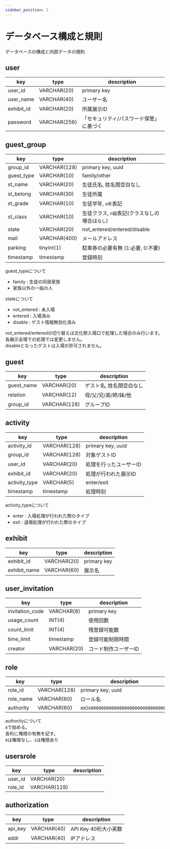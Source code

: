 ```yaml
---
sidebar_position: 2
---
```


# データベース構成と規則
データベースの構成と内部データの規則
## user  

|key|type|description|
|----|----|----|
|user_id|VARCHAR(20)|primary key|
|user_name|VARCHAR(40)|ユーザー名|
|exhibit_id|VARCHAR(20)|所属展示ID|
|password|VARCHAR(256)|「セキュリティ/パスワード保管」に基づく|

## guest_group

|key|type|description|
|----|----|----|
|group_id|VARCHAR(128)|primary key, uuid|
|guest_type|VARCHAR(10)|family/other|
|st_name|VARCHAR(20)|生徒氏名, 姓名間空白なし|
|st_belong|VARCHAR(30)|生徒所属|
|st_grade|VARCHAR(10)|生徒学年, `n年`表記|
|st_class|VARCHAR(10)|生徒クラス, `n組`表記(クラスなしの場合は`なし`)|
|state|VARCHAR(20)|not_entered/entered/disable|
|mail|VARCHAR(400)|メールアドレス|
|parking|	tinyint(1)|駐車券の必要有無 (1:必要, 0:不要)|
|timestamp|timestamp|登録時刻|

guest_typeについて
- family : 生徒の同居家族
- 家族以外の一般の人

stateについて
- not_entered : 未入場
- entered : 入場済み
- disable : ゲスト情報無効化済み

not_entered/enteredの切り替えは文化祭入場口で処理した場合のみ行います。  
各展示会場での処理では変更しません。  
disableとなったゲストは入場が許可されません。

## guest
|key|type|description|
|----|----|----|
|guest_name|VARCHAR(20)|ゲスト名, 姓名間空白なし|
|relation|VARCHAR(12)|母/父/兄/弟/姉/妹/他|
|group_id|VARCHAR(128)|グループID|

## activity

|key|type|description|
|----|----|----|
|activity_id|VARCHAR(128)|primary key, uuid|
|group_id|VARCHAR(128)|対象ゲストID|
|user_id|VARCHAR(20)|処理を行ったユーザーID|
|exhibit_id|VARCHAR(20)|処理が行われた展示ID|
|activity_type|VARCHAR(5)|enter/exit|
|timestamp|timestamp|処理時刻|

activity_typeについて
- enter : 入場処理が行われた際のタイプ
- exit : 退場処理が行われた際のタイプ

## exhibit
 
|key|type|description|
|----|----|----|
|exhibit_id|VARCHAR(20)|primary key|
|exhibit_name|VARCHAR(60)|展示名|

## user_invitation

|key|type|description|
|----|----|----|
|invitation_code|VARCHAR(8)|primary key|
|usage_count|INT(4)|使用回数|
|count_limit|INT(4)|残登録可能数|
|time_limit|timestamp|登録可能制限時間|
|creator|VARCHAR(20)|コード制作ユーザーID|

## role

|key|type|description|
|----|----|----|
|role_id|VARCHAR(128)|primary key, uuid|
|role_name|VARCHAR(60)|ロール名|
|authority|VARCHAR(60)|ex)``A000000000000000000000000000000``|

authorityについて  
`A`で始める。  
各桁に権限の有無を記す。  
`0`は権限なし、`1`は権限あり

## usersrole

|key|type|description|
|----|----|----|
|user_id|VARCHAR(20)||
|role_id|VARCHAR(128)||

## authorization

|key|type|description|
|----|----|----|
|api_key|VARCHAR(40)|API Key 40桁大小英数|
|addr|VARCHAR(40)|IPアドレス|
